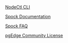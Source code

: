 

[NodeCtl CLI](NODECTL-README.md)

[Spock Documentation](SPOCK-README.md)

[Spock FAQ](SPOCK-FAQ.md)

[pgEdge Community License](LICENSE.md)


